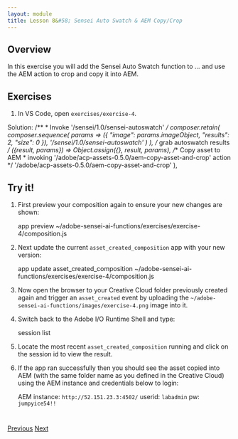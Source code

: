 ```yaml
---
layout: module
title: Lesson 8&#58; Sensei Auto Swatch & AEM Copy/Crop 
---
```


## Overview
In this exercise you will add the Sensei Auto Swatch function to ... and use the AEM action to crop and copy it into AEM. 

## Exercises
1. In VS Code, open `exercises/exercise-4`. 

Solution:
     /**
       * Invoke '/sensei/1.0/sensei-autoswatch'
       */
      composer.retain(
        composer.sequence(
          params => ({
            "image": params.imageObject,
            "results": 2,
            "size": 0
          }),
        '/sensei/1.0/sensei-autoswatch'
        )
      ),
      /* grab autoswatch results */
      ({result, params}) => Object.assign({}, result, params),
      /** Copy asset to AEM 
       *  invoking '/adobe/acp-assets-0.5.0/aem-copy-asset-and-crop' action
       */
      '/adobe/acp-assets-0.5.0/aem-copy-asset-and-crop'
    ),

## Try it!
1. First preview your composition again to ensure your new changes are shown:

    app preview ~/adobe-sensei-ai-functions/exercises/exercise-4/composition.js

2. Next update the current `asset_created_composition` app with your new version:

    app update asset_created_composition ~/adobe-sensei-ai-functions/exercises/exercise-4/composition.js

3. Now open the browser to your Creative Cloud folder previously created again and trigger an `asset_created` event by uploading the `~/adobe-sensei-ai-functions/images/exercise-4.png` image into it.

5. Switch back to the Adobe I/O Runtime Shell and type:

      session list

6. Locate the most recent `asset_created_composition` running and click on the session id to view the result.

7. If the app ran successfully then you should see the asset copied into AEM (with the same folder name as you defined in the Creative Cloud) using the AEM instance and credentials below to login:

    AEM instance: `http://52.151.23.3:4502/`
    userid: `labadmin`
    pw: `jumpyice54!!`

<div class="row" style="margin-top:40px;">
<div class="col-sm-12">
<a href="lesson7.html" class="btn btn-default"><i class="glyphicon glyphicon-chevron-left"></i> Previous</a>
<a href="lesson9.html" class="btn btn-default pull-right">Next <i class="glyphicon
glyphicon-chevron-right"></i></a>
</div>
</div>
